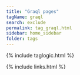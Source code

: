 ```yaml
---
title: "Graql pages"
tagName: graql
search: exclude
permalink: tag_graql.html
sidebar: home_sidebar
folder: tags
---
```

{% include taglogic.html %}

{% include links.html %}
